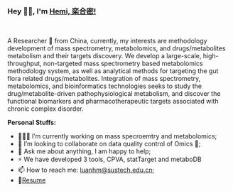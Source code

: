 ### Hey 👋🏽, I'm [Hemi, 栾合密!](http://faculty.sustech.edu.cn/luanhm/)


<br />

A Researcher 🚀 from China, currently, my interests are methodology development of mass spectrometry, metabolomics, and drugs/metabolites metabolism and their targets discovery. We develop a large-scale, high-throughput, non-targeted mass spectrometry based metabolomics methodology system, as well as  analytical methods for targeting the gut flora related drugs/metabolites. Integration of mass spectrometry, metabolomics, and bioinformatics technologies seeks to study the drug/metabolite-driven pathophysiological metabolism, and discover the functional biomarkers and pharmacotherapeutic targets associated with chronic complex disorder.

**Personal Stuffs:**

- 👨🏽‍💻 I’m currently working on mass specroemtry and metabolomics;
- 👯 I’m looking to collaborate on data quality control of Omics 🤝;
- 💬 Ask me about anything, I am happy to help;
- ⚡️ We have developed 3 tools, CPVA, statTarget and metaboDB
- 📫 How to reach me: luanhm@sustech.edu.cn;
- 📝[Resume](http://faculty.sustech.edu.cn/luanhm/en/)

